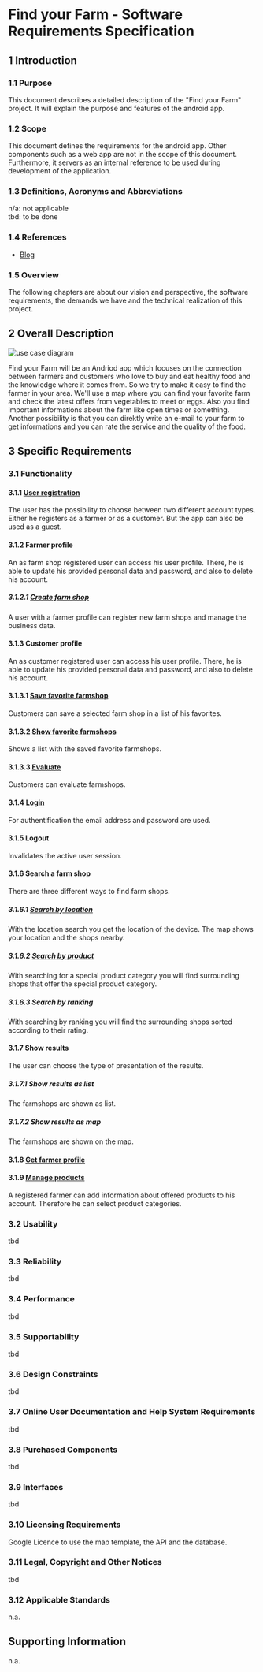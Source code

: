# Find your Farm - Software Requirements Specification


## 1 Introduction


### 1.1 Purpose

This document describes a detailed description of the "Find your Farm" project. 
It will explain the purpose and features of the android app.

### 1.2 Scope

This document defines the requirements for the android app. Other components such as a web app are not in the scope of this document. 
Furthermore, it servers as an internal reference to be used during development of the application.

### 1.3 Definitions, Acronyms and Abbreviations

n/a: not applicable  
tbd: to be done


### 1.4 References


* [Blog](https://findyourfarm.wordpress.com/)


### 1.5 Overview

The following chapters are about our vision and perspective, the software requirements, the demands we have and the technical realization of this project.

## 2 Overall Description

![use case diagram](https://github.com/linkna/FyF/blob/master/documentation/OverallUseCaseDiagram-Page-1.jpg)

Find your Farm will be an Andriod app which focuses on the connection between farmers and customers who love to buy and eat healthy food and the knowledge where it comes from. So we try to make it easy to find the farmer in your area. We'll use a map where you can find your favorite farm and check the latest offers from vegetables to meet or eggs. Also you find important informations about the farm like open times or something. Another possibility is that you can direktly write an e-mail to your farm to get informations and you can rate the service and the quality of the food.

## 3 Specific Requirements

### 3.1 Functionality

#### 3.1.1 [User registration](https://github.com/linkna/FyF/blob/master/documentation/UC/UCS-create%20profile.md)

The user has the possibility to choose between two different account types. 
Either he registers as a farmer or as a customer. But the app can also be used as a guest.

#### 3.1.2 Farmer profile
An as farm shop registered user can access his user profile. There, he is able to update his provided personal data and password, and also to delete his account. 
##### 3.1.2.1 [Create farm shop](https://github.com/linkna/FyF/blob/master/documentation/UC/UCS-create%20farm%20shop.md)
A user with a farmer profile can register new farm shops and manage the business data.

#### 3.1.3 Customer profile
An as customer registered user can access his user profile. There, he is able to update his provided personal data and password, and also to delete his account.
#### 3.1.3.1 [Save favorite farmshop](https://github.com/linkna/FyF/blob/master/documentation/UC/UCS-save%20favorite%20farmer.md)
Customers can save a selected farm shop in a list of his favorites.
#### 3.1.3.2 [Show favorite farmshops](https://github.com/linkna/FyF/blob/master/documentation/UC/UCS-show%20favorite%20farmers.md)
Shows a list with the saved favorite farmshops.
#### 3.1.3.3 [Evaluate](https://github.com/linkna/FyF/blob/master/documentation/UC/UCS-evaluate.md)
Customers can evaluate farmshops.

#### 3.1.4 [Login](https://github.com/linkna/FyF/blob/master/documentation/UC/UCS-login.md)
For authentification the email address and password are used.

#### 3.1.5 Logout
Invalidates the active user session.

#### 3.1.6 Search a farm shop
There are three different ways to find farm shops.

##### 3.1.6.1 [Search by location](https://github.com/linkna/FyF/blob/master/documentation/UC/UCS-search%20by%20location.md)
With the location search you get the location of the device. The map shows your location and the shops nearby.
##### 3.1.6.2 [Search by product](https://github.com/linkna/FyF/blob/master/documentation/UC/UCS-search%20by%20product.md)
With searching for a special product category you will find surrounding shops that offer the special product category.
##### 3.1.6.3 Search by ranking
With searching by ranking you will find the surrounding shops sorted according to their rating.

#### 3.1.7 Show results
The user can choose the type of presentation of the results.
##### 3.1.7.1 Show results as list
The farmshops are shown as list.
##### 3.1.7.2 Show results as map
The farmshops are shown on the map.

#### 3.1.8 [Get farmer profile](https://github.com/linkna/FyF/blob/master/documentation/UC/UCS-get%20farmer%20profile.md)

#### 3.1.9 [Manage products](https://github.com/linkna/FyF/blob/master/documentation/UC/UCS-manage%20products.md)
A registered farmer can add information about offered products to his account. Therefore he can select product categories.

### 3.2 Usability
tbd


### 3.3 Reliability
tbd


### 3.4 Performance
tbd


### 3.5 Supportability
tbd


### 3.6 Design Constraints
tbd

### 3.7 Online User Documentation and Help System Requirements
tbd


### 3.8 Purchased Components
tbd

### 3.9 Interfaces
tbd


### 3.10 Licensing Requirements

Google Licence to use the map template, the API and the database.

### 3.11 Legal, Copyright and Other Notices
tbd


### 3.12 Applicable Standards

n.a.

## Supporting Information

n.a.



